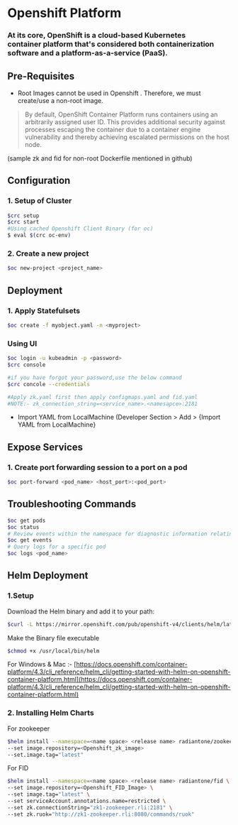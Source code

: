 # Openshift Platform

### At its core, OpenShift is a cloud-based Kubernetes container platform that's considered both containerization software and a platform-as-a-service (PaaS).

## Pre-Requisites

- Root Images cannot be used in Openshift . Therefore, we must create/use a non-root image.

> By default, OpenShift Container Platform runs containers using an arbitrarily assigned user ID. This provides additional security against processes escaping the container due to a container engine vulnerability and thereby achieving escalated permissions on the host node.
> 

(sample zk and fid for non-root Dockerfile mentioned in github)

## Configuration

### 1. Setup of Cluster

```bash
$crc setup
$crc start 
#Using cached Openshift Client Binary (for oc)
$ eval $(crc oc-env)

```

### 2. Create a new project

```bash
$oc new-project <project_name>

```

## Deployment

### 1. Apply Statefulsets

```bash
$oc create -f myobject.yaml -n <myproject>
```

### Using UI

```bash
$oc login -u kubeadmin -p <password>
$crc console

#if you have forgot your password,use the below command
$crc concole --credentials

#Apply zk.yaml first then apply configmaps.yaml and fid.yaml
#NOTE:- zk_connection_string=<service_name>.<namesapce>:2181
```

- Import YAML from LocalMachine (Developer Section > Add > {Import YAML from LocalMachine}



## Expose Services

### 1. Create port forwarding session to a port on a pod

```bash
$oc port-forward <pod_name> <host_port>:<pod_port>
```

## Troubleshooting Commands

```bash
$oc get pods
$oc status
# Review events within the namespace for diagnostic information relating to pod failures:
$oc get events
# Query logs for a specific pod
$oc logs <pod_name>
```

## Helm Deployment

### 1.**Setup**

Download the Helm binary and add it to your path:

```bash
$curl -L https://mirror.openshift.com/pub/openshift-v4/clients/helm/latest/helm-linux-amd64 -o /usr/local/bin/helm
```

Make the Binary file executable

```bash
$chmod +x /usr/local/bin/helm
```

For Windows & Mac :- [https://docs.openshift.com/container-platform/4.3/cli_reference/helm_cli/getting-started-with-helm-on-openshift-container-platform.html](https://docs.openshift.com/container-platform/4.3/cli_reference/helm_cli/getting-started-with-helm-on-openshift-container-platform.html)

### 2. Installing Helm Charts

For zookeeper

```bash
$helm install --namespace=<name space> <release name> radiantone/zookeeper \
--set image.repository=<Openshift_zk_image>
--set.image.tag="latest"
```

For FID

```bash
$helm install --namespace=<name space> <release name> radiantone/fid \
--set image.repository=<Openshift_FID_Image> \
--set image.tag="latest" \
--set serviceAccount.annotations.name=restricted \
--set zk.connectionString="zk1-zookeeper.rli:2181" \ 
--set zk.ruok="http://zk1-zookeeper.rli:8080/commands/ruok"
```
